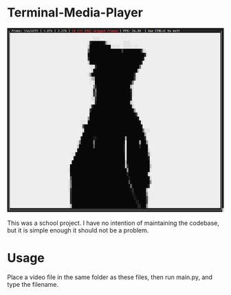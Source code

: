 # Terminal-Media-Player
 
![](ExampleImage.jpg)

 This was a school project. I have no intention of maintaining the codebase, but it is simple enough it should not be a problem.
 
 # Usage
 
 Place a video file in the same folder as these files, then run main.py, and type the filename.

